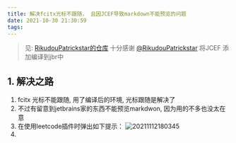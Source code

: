 ```yaml
---
title: 解决fcitx光标不跟随， 且因JCEF导致markdown不能预览的问题
date: 2021-10-30 21:30:59
tags:
---
```

> 见:  [RikudouPatrickstar的仓库](https://github.com/RikudouPatrickstar/JetBrainsRuntime-for-Linux-x64)
> 十分感谢 [@RikudouPatrickstar](https://github.com/RikudouPatrickstar) 将JCEF 添加编译到jbr中
## 1. 解决之路
1. fcitx 光标不能跟随, 用了编译后的环境, 光标跟随是解决了
2. 不过有留意到jetbrains家的东西不能预览markdwon, 因为用的不多也没太在意
3. 在使用leetcode插件时弹出如下提示：
![20211112180345](https://oss.ghovos.top/hexo-blog/f8f100466ed6cea695fc78ece77140d1.png)
4. 

